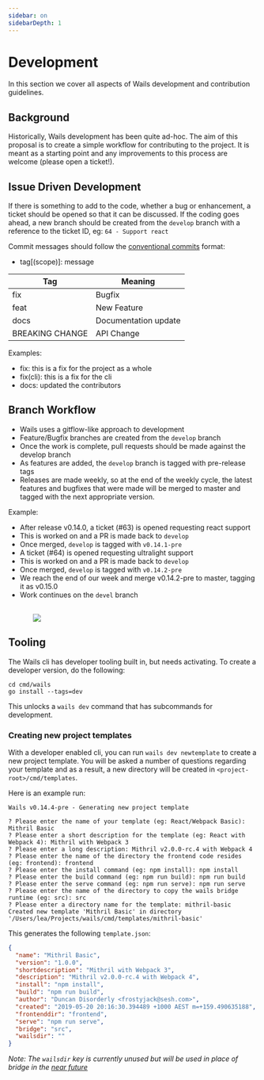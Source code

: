```yaml
---
sidebar: on
sidebarDepth: 1
---
```


# Development

In this section we cover all aspects of Wails development and contribution guidelines.

## Background

Historically, Wails development has been quite ad-hoc. The aim of this proposal is to create a simple workflow for contributing to the project. It is meant as a starting point and any improvements to this process are welcome (please open a ticket!).

## Issue Driven Development

If there is something to add to the code, whether a bug or enhancement, a ticket should be opened so that it can be discussed. If the coding goes ahead, a new branch should be created from the `develop` branch with a reference to the ticket ID, eg:
  `64 - Support react`

Commit messages should follow the [conventional commits](https://www.conventionalcommits.org/en/v1.0.0-beta.3/#summary) format:

  * tag[(scope)]: message

| Tag             | Meaning              |
| --------------- | -------------------- |
| fix             | Bugfix               |
| feat            | New Feature          |
| docs            | Documentation update |
| BREAKING CHANGE | API Change           |

Examples:

  * fix: this is a fix for the project as a whole
  * fix(cli): this is a fix for the cli
  * docs: updated the contributors

## Branch Workflow

  * Wails uses a gitflow-like approach to development
  * Feature/Bugfix branches are created from the `develop` branch
  * Once the work is complete, pull requests should be made against the develop branch
  * As features are added, the `develop` branch is tagged with pre-release tags
  * Releases are made weekly, so at the end of the weekly cycle, the latest features and bugfixes that      were made will be merged to master and tagged with the next appropriate version.

Example:

  * After release v0.14.0, a ticket (#63) is opened requesting react support
  * This is worked on and a PR is made back to `develop`
  * Once merged, `develop` is tagged with `v0.14.1-pre`
  * A ticket (#64) is opened requesting ultralight support
  * This is worked on and a PR is made back to `develop`
  * Once merged, `develop` is tagged with `v0.14.2-pre`
  * We reach the end of our week and merge v0.14.2-pre to master, tagging it as v0.15.0
  * Work continues on the `devel` branch

<div class="imagecontainer" style="width:80%; margin: auto; margin-top: 30px">
  <img src="/media/develbranch.png">
</div>


## Tooling

The Wails cli has developer tooling built in, but needs activating. To create a developer version, do the following:

```
cd cmd/wails
go install --tags=dev
```

This unlocks a `wails dev` command that has subcommands for development.

### Creating new project templates

With a developer enabled cli, you can run `wails dev newtemplate` to create a new project template. You will be asked a number of questions regarding your template and as a result, a new directory will be created in `<project-root>/cmd/templates`.

Here is an example run:

```
Wails v0.14.4-pre - Generating new project template

? Please enter the name of your template (eg: React/Webpack Basic): Mithril Basic
? Please enter a short description for the template (eg: React with Webpack 4): Mithril with Webpack 3
? Please enter a long description: Mithril v2.0.0-rc.4 with Webpack 4
? Please enter the name of the directory the frontend code resides (eg: frontend): frontend
? Please enter the install command (eg: npm install): npm install
? Please enter the build command (eg: npm run build): npm run build
? Please enter the serve command (eg: npm run serve): npm run serve
? Please enter the name of the directory to copy the wails bridge runtime (eg: src): src
? Please enter a directory name for the template: mithril-basic
Created new template 'Mithril Basic' in directory '/Users/lea/Projects/wails/cmd/templates/mithril-basic'
```
This generates the following `template.json`:

```json
{
  "name": "Mithril Basic",
  "version": "1.0.0",
  "shortdescription": "Mithril with Webpack 3",
  "description": "Mithril v2.0.0-rc.4 with Webpack 4",
  "install": "npm install",
  "build": "npm run build",
  "author": "Duncan Disorderly <frostyjack@sesh.com>",
  "created": "2019-05-20 20:16:30.394489 +1000 AEST m=+159.490635188",
  "frontenddir": "frontend",
  "serve": "npm run serve",
  "bridge": "src",
  "wailsdir": ""
}
```

*Note: The `wailsdir` key is currently unused but will be used in place of bridge in the [near future](https://github.com/wailsapp/wails/issues/88)*